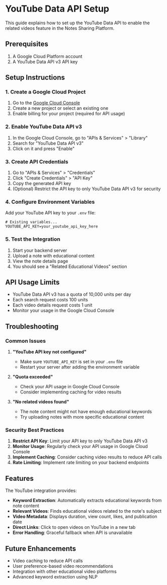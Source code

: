 # YouTube Data API Setup

This guide explains how to set up the YouTube Data API to enable the related videos feature in the Notes Sharing Platform.

## Prerequisites

1. A Google Cloud Platform account
2. A YouTube Data API v3 API key

## Setup Instructions

### 1. Create a Google Cloud Project

1. Go to the [Google Cloud Console](https://console.cloud.google.com/)
2. Create a new project or select an existing one
3. Enable billing for your project (required for API usage)

### 2. Enable YouTube Data API v3

1. In the Google Cloud Console, go to "APIs & Services" > "Library"
2. Search for "YouTube Data API v3"
3. Click on it and press "Enable"

### 3. Create API Credentials

1. Go to "APIs & Services" > "Credentials"
2. Click "Create Credentials" > "API Key"
3. Copy the generated API key
4. (Optional) Restrict the API key to only YouTube Data API v3 for security

### 4. Configure Environment Variables

Add your YouTube API key to your `.env` file:

```env
# Existing variables...
YOUTUBE_API_KEY=your_youtube_api_key_here
```

### 5. Test the Integration

1. Start your backend server
2. Upload a note with educational content
3. View the note details page
4. You should see a "Related Educational Videos" section

## API Usage Limits

- YouTube Data API v3 has a quota of 10,000 units per day
- Each search request costs 100 units
- Each video details request costs 1 unit
- Monitor your usage in the Google Cloud Console

## Troubleshooting

### Common Issues

1. **"YouTube API key not configured"**
   - Make sure `YOUTUBE_API_KEY` is set in your `.env` file
   - Restart your server after adding the environment variable

2. **"Quota exceeded"**
   - Check your API usage in Google Cloud Console
   - Consider implementing caching for video results

3. **"No related videos found"**
   - The note content might not have enough educational keywords
   - Try uploading notes with more specific educational content

### Security Best Practices

1. **Restrict API Key**: Limit your API key to only YouTube Data API v3
2. **Monitor Usage**: Regularly check your API usage in Google Cloud Console
3. **Implement Caching**: Consider caching video results to reduce API calls
4. **Rate Limiting**: Implement rate limiting on your backend endpoints

## Features

The YouTube integration provides:

- **Keyword Extraction**: Automatically extracts educational keywords from note content
- **Relevant Videos**: Finds educational videos related to the note's subject
- **Video Metadata**: Displays duration, view count, likes, and publication date
- **Direct Links**: Click to open videos on YouTube in a new tab
- **Error Handling**: Graceful fallback when API is unavailable

## Future Enhancements

- Video caching to reduce API calls
- User preference-based video recommendations
- Integration with other educational video platforms
- Advanced keyword extraction using NLP 